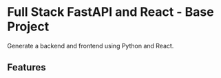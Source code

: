 # Full Stack FastAPI and React - Base Project

Generate a backend and frontend using Python and React.

## Features
